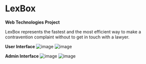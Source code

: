 # LexBox

**Web Technologies Project**

LexBox represents the fastest and the most efficient way to make a contravention complaint without to get in touch with a lawyer.

**User Interface**
![image](https://user-images.githubusercontent.com/62523024/112693621-a08a1600-8e89-11eb-9f0f-b896744b7c5f.png)
![image](https://user-images.githubusercontent.com/62523024/112693771-d7602c00-8e89-11eb-9d45-703670f402e3.png)

**Admin Interface**
![image](https://user-images.githubusercontent.com/62523024/112693819-ecd55600-8e89-11eb-93d4-c6399c058c86.png)
![image](https://user-images.githubusercontent.com/62523024/112693848-01b1e980-8e8a-11eb-8bbd-d2be66cc8108.png)



